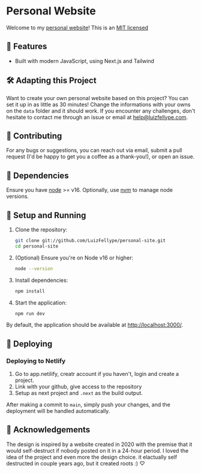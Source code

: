 # Personal Website

Welcome to my [personal website](/)! This is an [MIT licensed](https://github.com/LuizFellype/personal-site/blob/main/LICENSE)

## 🚀 Features

- Built with modern JavaScript, using Next.js and Tailwind


## 🛠 Adapting this Project

Want to create your own personal website based on this project? You can set it up in as little as 30 minutes! 
Change the informations with your owns on the `data` folder and it should work. If you encounter any challenges, don't hesitate to contact me through an issue or email at [help@luizfellype.com](mailto:luizfellypecassago+help@gmail.com).

## 🤝 Contributing

For any bugs or suggestions, you can reach out via email, submit a pull request (I'd be happy to get you a coffee as a thank-you!), or open an issue.

## 🔧 Dependencies

Ensure you have [node](https://nodejs.org/) >= v16. Optionally, use [nvm](https://github.com/nvm-sh/nvm#installing-and-updating) to manage node versions.

## 🚀 Setup and Running

1. Clone the repository:

   ```bash
   git clone git://github.com/LuizFellype/personal-site.git
   cd personal-site
   ```

2. (Optional) Ensure you're on Node v16 or higher:

   ```bash
   node --version
   ```

3. Install dependencies:

   ```bash
   npm install
   ```

4. Start the application:

   ```bash
   npm run dev
   ```

By default, the application should be available at [http://localhost:3000/](http://localhost:3000/).

## 🚢 Deploying

### Deploying to Netlify

1. Go to app.netilify, creatr account if you haven't, login and create a project.
2. Link with your github, give access to the repository
3. Setup as next project and `.next` as the build output.

After making a commit to `main`, simply push your changes, and the deployment will be handled automatically.

## 🙌 Acknowledgements

The design is inspired by a website created in 2020 with the premise that it would self-destruct if nobody posted on it in a 24-hour period. I loved the idea of the project and even more the design choice. it elactually self destructed in couple years ago, but it created roots :) ♡


